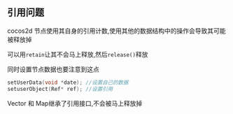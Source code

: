 ## 引用问题

cocos2d 节点使用其自身的引用计数,使用其他的数据结构中的操作会导致其可能被释放掉

可以用`retain`让其不会马上释放,然后`release()`释放

同时设置节点数据也要注意到这点

```cpp
setUserData(void *date); //设置自己的数据
setuserObject(Ref* ref); //设置引用
```

Vector 和 Map继承了引用接口,不会被马上释放掉